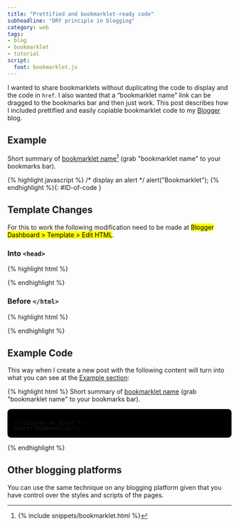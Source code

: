 ```yaml
---
title: "Prettified and bookmarklet-ready code"
subheadline: "DRY principle in blogging"
category: web
tags:
- blog
- bookmarklet
- tutorial
script:
  foot: bookmarklet.js
---
```


I wanted to share bookmarklets without duplicating the code to display and the code in `href`. 
I also wanted that a <q>bookmarklet name</q> link can be dragged to the bookmarks bar and then just work. 
This post describes how I included prettified and easily copiable bookmarklet code to my <a href="http://www.blogger.com/" target="_blank">Blogger</a> blog.
<!--more-->


## Example
Short summary of
<a class="bookmarklet" href="#ID-of-code">bookmarklet name</a>[^1]
(grab "bookmarklet name" to your bookmarks bar).

{% highlight javascript %}
/* display an alert */
alert("Bookmarklet");
{% endhighlight %}{: #ID-of-code }


## Template Changes
For this to work the following modification need to be made at <mark>Blogger Dashboard > Template > Edit HTML</mark>.


### Into `<head>`
{% highlight html %}
<!-- TWiStErRob global customization -->
<style type='text/css'>/* Pretty printing styles. Used with prettify.js. */
/* string */        pre .str, code .str { color: #FF8000; }
/* keyword */       pre .kwd, code .kwd { color: #B0B0FF; font-weight: bold; }
/* comment */       pre .com, code .com { color: #B3CECD; } 
/* type */          pre .typ, code .typ { color: #FFFFED; } 
/* literal */       pre .lit, code .lit { color: #FF00FF; } 
/* punctuation */   pre .pun, code .pun { color: #E1FFBF; } 
/* plaintext */     pre .pln, code .pln { color: #FFFFFF; } 
/* xml tag */       pre .tag, code .tag { color: #B0B0FF; font-weight: bold; } 
/* xml attr name */ pre .atn, code .atn { color: #00FF85; } 
/* xml attr value */pre .atv, code .atv { color: #FF8000; } 
/* decimal */       pre .dec, code .dec { color: #FF00FF; } 

pre.prettyprint, code.prettyprint {
    background-color: #000;
    -moz-border-radius: 8px;
    -webkit-border-radius: 8px;
    -o-border-radius: 8px;
    -ms-border-radius: 8px;
    -khtml-border-radius: 8px;
    border-radius: 8px;
    font-family: Menlo, DejaVu Sans Mono, Consolas, monospace;
}

pre.prettyprint {
    line-height: 1;
    overflow: auto;
    max-height: 600px;
    padding: 1em;
    word-wrap: normal;
}

/* Specify class=linenums on a pre to get line numbering */
ol.linenums { margin-top: 0; margin-bottom: 0; color: #888888; } 
li.L0,li.L1,li.L2,li.L3,li.L4,li.L5,li.L6,li.L7,li.L8,li.L9 { list-style-type: decimal; }
li.L4,li.L9 { font-weight: bold; }
/* Alternate shading for lines */
li.L1,li.L3,li.L5,li.L7,li.L9 { background: inherit; }

@media print {
    pre .str, code .str { color: #060; }
    pre .kwd, code .kwd { color: #006; font-weight: bold; }
    pre .com, code .com { color: #600; font-style: italic; }
    pre .typ, code .typ { color: #404; font-weight: bold; }
    pre .lit, code .lit { color: #044; }
    pre .pun, code .pun { color: #440; }
    pre .pln, code .pln { color: #000; }
    pre .tag, code .tag { color: #006; font-weight: bold; }
    pre .atn, code .atn { color: #404; }
    pre .atv, code .atv { color: #060; }
    pre.prettyprint { word-wrap: break-word; max-height: initial; background-color: #fff; }
}
</style>
<!-- end of TWiStErRob global customization -->
{% endhighlight %}


### Before `</html>`
{% highlight html %}
<!-- TWiStErRob global customization -->
<script type="text/javascript">
//<![CDATA[
(function() {
    // update bookmarklet from source code
    var bookmarkletLinks = document.getElementsByClassName('bookmarklet');
    for (var linkIndex = 0; linkIndex < bookmarkletLinks.length; ++linkIndex) {
        var link = bookmarkletLinks[linkIndex];
        var codeID = link.href.substring(link.href.indexOf('#') + 1);
        var code = document.getElementById(codeID);
        if (code) {
            link.href = 'javascript:' + code.innerText;
        }
    }
})();
//]]>
</script>
<script src="https://google-code-prettify.googlecode.com/svn/loader/run_prettify.js?autoload=true"></script>
<!-- end of TWiStErRob global customization -->
{% endhighlight %}


## Example Code
This way when I create a new post with the following content will turn into what you can see at the [Example section](#example):

{% highlight html %}
Short summary of <a class="bookmarklet" href="#ID-of-code">bookmarklet name</a>
(grab "bookmarklet name" to your bookmarks bar).
<pre id="ID-of-code" class="bookmarklet-code prettyprint linenums"><code class="lang-js">
/* display an alert */
alert("Bookmarklet");
</code></pre>
{% endhighlight %}


## Other blogging platforms
You can use the same technique on any blogging platform given that you have control over the styles and scripts of the pages.

[^1]: {% include snippets/bookmarklet.html %}
